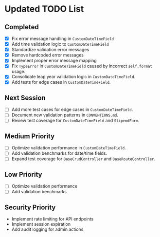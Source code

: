 # Updated TODO List

## Completed
- [x] Fix error message handling in `CustomDateTimeField`
- [x] Add time validation logic to `CustomDateTimeField`
- [x] Standardize validation error messages
- [x] Remove hardcoded error messages
- [x] Implement proper error message mapping
- [x] Fix `TypeError` in `CustomDateTimeField` caused by incorrect `self.format` usage.
- [x] Consolidate leap year validation logic in `CustomDateTimeField`.
- [x] Add tests for edge cases in `CustomDateTimeField`.

## Next Session
- [ ] Add more test cases for edge cases in `CustomDateTimeField`.
- [ ] Document new validation patterns in `CONVENTIONS.md`.
- [ ] Review test coverage for `CustomDateTimeField` and `StipendForm`.

## Medium Priority
- [ ] Optimize validation performance in `CustomDateTimeField`.
- [ ] Add validation benchmarks for date/time fields.
- [ ] Expand test coverage for `BaseCrudController` and `BaseRouteController`.

## Low Priority
- [ ] Optimize validation performance
- [ ] Add validation benchmarks

## Security Priority
- Implement rate limiting for API endpoints
- Implement session expiration
- Add audit logging for admin actions
